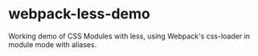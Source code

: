 # webpack-less-demo
Working demo of CSS Modules with less, using Webpack's css-loader in module mode with aliases.
